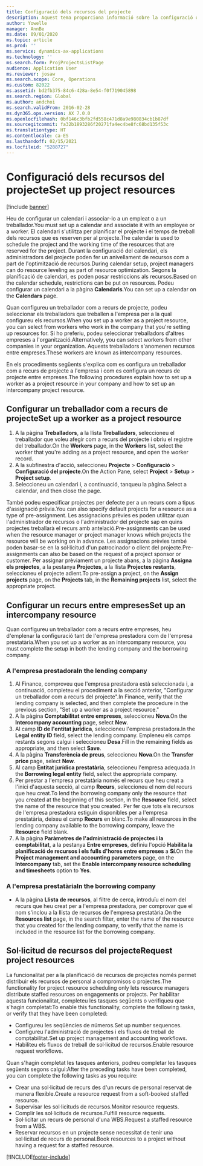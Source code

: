 ```yaml
---
title: Configuració dels recursos del projecte
description: Aquest tema proporciona informació sobre la configuració o la sol·licitud de recursos del projecte.
author: Yowelle
manager: AnnBe
ms.date: 09/01/2020
ms.topic: article
ms.prod: ''
ms.service: dynamics-ax-applications
ms.technology: ''
ms.search.form: ProjProjectsListPage
audience: Application User
ms.reviewer: josaw
ms.search.scope: Core, Operations
ms.custom: 82022
ms.assetid: bd2fb375-84c6-428a-8e54-f0f719045898
ms.search.region: Global
ms.author: andchoi
ms.search.validFrom: 2016-02-28
ms.dyn365.ops.version: AX 7.0.0
ms.openlocfilehash: 0bf146c3bfb2fd558c471d8a9e980834cb1b87df
ms.sourcegitcommit: fa32b1893286f20271fa4ec4be8fc68bd135f53c
ms.translationtype: HT
ms.contentlocale: ca-ES
ms.lasthandoff: 02/15/2021
ms.locfileid: "5288727"
---
```

# <a name="set-up-project-resources"></a><span data-ttu-id="8bcad-103">Configuració dels recursos del projecte</span><span class="sxs-lookup"><span data-stu-id="8bcad-103">Set up project resources</span></span>

[!include [banner](../includes/banner.md)]

<span data-ttu-id="8bcad-104">Heu de configurar un calendari i associar-lo a un empleat o a un treballador.</span><span class="sxs-lookup"><span data-stu-id="8bcad-104">You must set up a calendar and associate it with an employee or a worker.</span></span> <span data-ttu-id="8bcad-105">El calendari s'utilitza per planificar el projecte i el temps de treball dels recursos que es reserven per al projecte.</span><span class="sxs-lookup"><span data-stu-id="8bcad-105">The calendar is used to schedule the project and the working time of the resources that are reserved for the project.</span></span> <span data-ttu-id="8bcad-106">Durant la configuració del calendari, els administradors del projecte poden fer un anivellament de recursos com a part de l'optimització de recursos.</span><span class="sxs-lookup"><span data-stu-id="8bcad-106">During calendar setup, project managers can do resource leveling as part of resource optimization.</span></span> <span data-ttu-id="8bcad-107">Segons la planificació de calendari, es poden posar restriccions als recursos.</span><span class="sxs-lookup"><span data-stu-id="8bcad-107">Based on the calendar schedule, restrictions can be put on resources.</span></span> <span data-ttu-id="8bcad-108">Podeu configurar un calendari a la pàgina **Calendaris**.</span><span class="sxs-lookup"><span data-stu-id="8bcad-108">You can set up a calendar on the **Calendars** page.</span></span>

<span data-ttu-id="8bcad-109">Quan configureu un treballador com a recurs de projecte, podeu seleccionar els treballadors que treballen a l'empresa per a la qual configureu els recursos.</span><span class="sxs-lookup"><span data-stu-id="8bcad-109">When you set up a worker as a project resource, you can select from workers who work in the company that you're setting up resources for.</span></span> <span data-ttu-id="8bcad-110">Si ho preferiu, podeu seleccionar treballadors d'altres empreses a l'organització.</span><span class="sxs-lookup"><span data-stu-id="8bcad-110">Alternatively, you can select workers from other companies in your organization.</span></span> <span data-ttu-id="8bcad-111">Aquests treballadors s'anomenen recursos entre empreses.</span><span class="sxs-lookup"><span data-stu-id="8bcad-111">These workers are known as intercompany resources.</span></span>

<span data-ttu-id="8bcad-112">En els procediments següents s'explica com es configura un treballador com a recurs de projecte a l'empresa i com es configura un recurs de projecte entre empreses.</span><span class="sxs-lookup"><span data-stu-id="8bcad-112">The following procedures explain how to set up a worker as a project resource in your company and how to set up an intercompany project resource.</span></span>

## <a name="set-up-a-worker-as-a-project-resource"></a><span data-ttu-id="8bcad-113">Configurar un treballador com a recurs de projecte</span><span class="sxs-lookup"><span data-stu-id="8bcad-113">Set up a worker as a project resource</span></span>

1. <span data-ttu-id="8bcad-114">A la pàgina **Treballadors**, a la llista **Treballadors**, seleccioneu el treballador que voleu afegir com a recurs del projecte i obriu el registre del treballador.</span><span class="sxs-lookup"><span data-stu-id="8bcad-114">On the **Workers** page, in the **Workers** list, select the worker that you're adding as a project resource, and open the worker record.</span></span>
2. <span data-ttu-id="8bcad-115">A la subfinestra d'acció, seleccioneu **Projecte** &gt; **Configuració** &gt; **Configuració del projecte**.</span><span class="sxs-lookup"><span data-stu-id="8bcad-115">On the Action Pane, select **Project** &gt; **Setup** &gt; **Project setup**.</span></span>
3. <span data-ttu-id="8bcad-116">Seleccioneu un calendari i, a continuació, tanqueu la pàgina.</span><span class="sxs-lookup"><span data-stu-id="8bcad-116">Select a calendar, and then close the page.</span></span>

<span data-ttu-id="8bcad-117">També podeu especificar projectes per defecte per a un recurs com a tipus d'assignació prèvia.</span><span class="sxs-lookup"><span data-stu-id="8bcad-117">You can also specify default projects for a resource as a type of pre-assignment.</span></span> <span data-ttu-id="8bcad-118">Les assignacions prèvies es poden utilitzar quan l'administrador de recursos o l'administrador del projecte sap en quins projectes treballarà el recurs amb antelació.</span><span class="sxs-lookup"><span data-stu-id="8bcad-118">Pre-assignments can be used when the resource manager or project manager knows which projects the resource will be working on in advance.</span></span> <span data-ttu-id="8bcad-119">Les assignacions prèvies també poden basar-se en la sol·licitud d'un patrocinador o client del projecte.</span><span class="sxs-lookup"><span data-stu-id="8bcad-119">Pre-assignments can also be based on the request of a project sponsor or customer.</span></span> <span data-ttu-id="8bcad-120">Per assignar prèviament un projecte abans, a la pàgina **Assigna els projectes**, a la pestanya **Projectes**, a la llista **Projectes restants**, seleccioneu el projecte adient.</span><span class="sxs-lookup"><span data-stu-id="8bcad-120">To pre-assign a project, on the **Assign projects** page, on the **Projects** tab, in the **Remaining projects** list, select the appropriate project.</span></span>

## <a name="set-up-an-intercompany-resource"></a><span data-ttu-id="8bcad-121">Configurar un recurs entre empreses</span><span class="sxs-lookup"><span data-stu-id="8bcad-121">Set up an intercompany resource</span></span>

<span data-ttu-id="8bcad-122">Quan configureu un treballador com a recurs entre empreses, heu d'emplenar la configuració tant de l'empresa prestadora com de l'empresa prestatària.</span><span class="sxs-lookup"><span data-stu-id="8bcad-122">When you set up a worker as an intercompany resource, you must complete the setup in both the lending company and the borrowing company.</span></span>

### <a name="in-the-lending-company"></a><span data-ttu-id="8bcad-123">A l'empresa prestadora</span><span class="sxs-lookup"><span data-stu-id="8bcad-123">In the lending company</span></span>

1. <span data-ttu-id="8bcad-124">Al Finance, comproveu que l'empresa prestadora està seleccionada i, a continuació, completeu el procediment a la secció anterior, "Configurar un treballador com a recurs del projecte".</span><span class="sxs-lookup"><span data-stu-id="8bcad-124">In Finance, verify that the lending company is selected, and then complete the procedure in the previous section, "Set up a worker as a project resource."</span></span>
2. <span data-ttu-id="8bcad-125">A la pàgina **Comptabilitat entre empreses**, seleccioneu **Nova**.</span><span class="sxs-lookup"><span data-stu-id="8bcad-125">On the **Intercompany accounting** page, select **New**.</span></span>
3. <span data-ttu-id="8bcad-126">Al camp **ID de l'entitat jurídica**, seleccioneu l'empresa prestadora.</span><span class="sxs-lookup"><span data-stu-id="8bcad-126">In the **Legal entity ID** field, select the lending company.</span></span> <span data-ttu-id="8bcad-127">Empleneu els camps restants segons calgui i seleccioneu **Desa**.</span><span class="sxs-lookup"><span data-stu-id="8bcad-127">Fill in the remaining fields as appropriate, and then select **Save**.</span></span>
4. <span data-ttu-id="8bcad-128">A la pàgina **Transferència de preus**, seleccioneu **Nova**.</span><span class="sxs-lookup"><span data-stu-id="8bcad-128">On the **Transfer price** page, select **New**.</span></span>
5. <span data-ttu-id="8bcad-129">Al camp **Entitat jurídica prestatària**, seleccioneu l'empresa adequada.</span><span class="sxs-lookup"><span data-stu-id="8bcad-129">In the **Borrowing legal entity** field, select the appropriate company.</span></span>
6. <span data-ttu-id="8bcad-130">Per prestar a l'empresa prestatària només el recurs que heu creat a l'inici d'aquesta secció, al camp **Recurs**, seleccioneu el nom del recurs que heu creat.</span><span class="sxs-lookup"><span data-stu-id="8bcad-130">To lend the borrowing company only the resource that you created at the beginning of this section, in the **Resource** field, select the name of the resource that you created.</span></span> <span data-ttu-id="8bcad-131">Per fer que tots els recursos de l'empresa prestadora estiguin disponibles per a l'empresa prestatària, deixeu el camp **Recurs** en blanc.</span><span class="sxs-lookup"><span data-stu-id="8bcad-131">To make all resources in the lending company available to the borrowing company, leave the **Resource** field blank.</span></span>
7. <span data-ttu-id="8bcad-132">A la pàgina **Paràmetres de l'administració de projectes i la comptabilitat**, a la pestanya **Entre empreses**, definiu l'opció **Habilita la planificació de recursos i els fulls d'hores entre empreses** a **Sí**.</span><span class="sxs-lookup"><span data-stu-id="8bcad-132">On the **Project management and accounting parameters** page, on the **Intercompany** tab, set the **Enable intercompany resource scheduling and timesheets** option to **Yes**.</span></span>

### <a name="in-the-borrowing-company"></a><span data-ttu-id="8bcad-133">A l'empresa prestatària</span><span class="sxs-lookup"><span data-stu-id="8bcad-133">In the borrowing company</span></span>

- <span data-ttu-id="8bcad-134">A la pàgina **Llista de recursos**, al filtre de cerca, introduïu el nom del recurs que heu creat per a l'empresa prestadora, per comprovar que el nom s'inclou a la llista de recursos de l'empresa prestatària.</span><span class="sxs-lookup"><span data-stu-id="8bcad-134">On the **Resources list** page, in the search filter, enter the name of the resource that you created for the lending company, to verify that the name is included in the resource list for the borrowing company.</span></span>

## <a name="request-project-resources"></a><span data-ttu-id="8bcad-135">Sol·licitud de recursos del projecte</span><span class="sxs-lookup"><span data-stu-id="8bcad-135">Request project resources</span></span>
<span data-ttu-id="8bcad-136">La funcionalitat per a la planificació de recursos de projectes només permet distribuir els recursos de personal a compromisos o projectes.</span><span class="sxs-lookup"><span data-stu-id="8bcad-136">The functionality for project resource scheduling only lets resource managers distribute staffed resources on engagements or projects.</span></span> <span data-ttu-id="8bcad-137">Per habilitar aquesta funcionalitat, completeu les tasques següents o verifiqueu que s'hagin completat:</span><span class="sxs-lookup"><span data-stu-id="8bcad-137">To enable this functionality, complete the following tasks, or verify that they have been completed:</span></span>

- <span data-ttu-id="8bcad-138">Configureu les seqüències de números.</span><span class="sxs-lookup"><span data-stu-id="8bcad-138">Set up number sequences.</span></span>
- <span data-ttu-id="8bcad-139">Configureu l'administració de projectes i els fluxos de treball de comptabilitat.</span><span class="sxs-lookup"><span data-stu-id="8bcad-139">Set up project management and accounting workflows.</span></span>
- <span data-ttu-id="8bcad-140">Habiliteu els fluxos de treball de sol·licitud de recursos.</span><span class="sxs-lookup"><span data-stu-id="8bcad-140">Enable resource request workflows.</span></span>

<span data-ttu-id="8bcad-141">Quan s'hagin completat les tasques anteriors, podreu completar les tasques següents segons calgui:</span><span class="sxs-lookup"><span data-stu-id="8bcad-141">After the preceding tasks have been completed, you can complete the following tasks as you require:</span></span>

- <span data-ttu-id="8bcad-142">Crear una sol·licitud de recurs des d'un recurs de personal reservat de manera flexible.</span><span class="sxs-lookup"><span data-stu-id="8bcad-142">Create a resource request from a soft-booked staffed resource.</span></span>
- <span data-ttu-id="8bcad-143">Supervisar les sol·licituds de recursos.</span><span class="sxs-lookup"><span data-stu-id="8bcad-143">Monitor resource requests.</span></span>
- <span data-ttu-id="8bcad-144">Complir les sol·licituds de recursos.</span><span class="sxs-lookup"><span data-stu-id="8bcad-144">Fulfill resource requests.</span></span>
- <span data-ttu-id="8bcad-145">Sol·licitar un recurs de personal d'una WBS.</span><span class="sxs-lookup"><span data-stu-id="8bcad-145">Request a staffed resource from a WBS.</span></span>
- <span data-ttu-id="8bcad-146">Reservar recursos en un projecte sense necessitat de tenir una sol·licitud de recurs de personal.</span><span class="sxs-lookup"><span data-stu-id="8bcad-146">Book resources to a project without having a request for a staffed resource.</span></span>


[!INCLUDE[footer-include](../includes/footer-banner.md)]